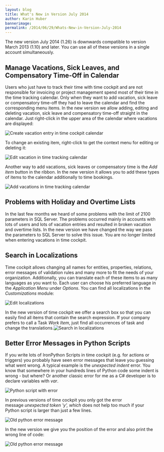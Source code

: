 ```yaml
---
layout: blog
title: What's New in Version July 2014
author: Karin Huber
bannerimage: 
permalink: /2014/06/29/Whats-New-in-Version-July-2014
---
```


<p xmlns="http://www.w3.org/1999/xhtml">The new version July 2014 (1.26) is downwards compatible to version March 2013 (1.10) and later. You can use all of these versions in a single account simultaneously. <br /></p><h2 xmlns="http://www.w3.org/1999/xhtml">Manage Vacations, Sick Leaves, and Compensatory Time-Off in Calendar
<br /></h2><p xmlns="http://www.w3.org/1999/xhtml">Users who just have to track their time with time cockpit and are not responsible for invoicing or project management spend most of their time in the time tracking calendar. Only when they want to add vacation, sick leave or compensatory time-off they had to leave the calendar and find the corresponding menu items. In the new version we allow adding, editing and deleting vacation, sick leave and compensatory time-off straight in the calendar. Just right-click in the upper area of the calendar where vacations are displayed:</p><p xmlns="http://www.w3.org/1999/xhtml">
  <img title="Create vacation entry in time cockpit calendar" src="{{site.baseurl}}images/blog/2014/06/create-vacation-in-calendar.png" alt="Create vacation entry in time cockpit calendar" />
</p><p xmlns="http://www.w3.org/1999/xhtml">To change an existing item, right-click to get the context menu for editing or deleting it:</p><p xmlns="http://www.w3.org/1999/xhtml">
  <img title="Edit vacation in time tracking calendar" src="{{site.baseurl}}images/blog/2014/06/edit-vacation-in-calendar.png" alt="Edit vacation in time tracking calendar" />
</p><p xmlns="http://www.w3.org/1999/xhtml">Another way to add vacations, sick leaves or compensatory time is the <em>Add item</em> button in the ribbon. In the new version it allows you to add these types of items to the calendar additionally to time bookings.</p><p xmlns="http://www.w3.org/1999/xhtml">
  <img title="Add vacations in time tracking calendar" src="{{site.baseurl}}images/blog/2014/06/add-vacation-item.png" alt="Add vacations in time tracking calendar" />
</p><h2 xmlns="http://www.w3.org/1999/xhtml">Problems with Holiday and Overtime Lists</h2><p xmlns="http://www.w3.org/1999/xhtml">In the last few months we heard of some problems with the limit of 2100 parameters in SQL Server. The problems occurred mainly in accounts with lots of users and lots of vacation entries and resulted in broken vacation and overtime lists. In the new version we have changed the way we pass the parameters to SQL Server to solve this issue. You are no longer limited when entering vacations in time cockpit.</p><h2 xmlns="http://www.w3.org/1999/xhtml">Search in Localizations</h2><p xmlns="http://www.w3.org/1999/xhtml">Time cockpit allows changing all names for entities, properties, relations, error messages of validation rules and many more to fit the needs of your organization. Additionally, you can translate each of these items to as many languages as you want to. Each user can choose his preferred language in the <em>Application Menu</em> under <em>Options</em>. You can find all localizations in the <em>Customizations</em> module:</p><p xmlns="http://www.w3.org/1999/xhtml">
  <img title="Edit localizations" src="{{site.baseurl}}images/blog/2014/06/edit-localizations.png" alt="Edit localizations" />
</p><p xmlns="http://www.w3.org/1999/xhtml">In the new version of time cockpit we offer a search box so that you can easily find all items that contain the search expression. If your company prefers to call a Task <em>Work Item</em>, just find all occurrences of task and change the translations.<img title="Search in localizations" src="{{site.baseurl}}images/blog/2014/06/search-in-localizations.png" alt="Search in localizations" /></p><h2 xmlns="http://www.w3.org/1999/xhtml">Better Error Messages in Python Scripts</h2><p xmlns="http://www.w3.org/1999/xhtml">If you write lots of IronPython Scripts in time cockpit (e.g. for actions or triggers) you probably have seen error messages that leave you guessing what went wrong. A typical example is the <em>unexpected indent</em> error. You know that somewhere in your hundreds lines of Python code some indent is wrong - but where? Or another classic error for me as a C# developer is to declare variables with <em>var</em>.</p><p xmlns="http://www.w3.org/1999/xhtml">
  <img title="Python script with error" src="{{site.baseurl}}images/blog/2014/06/python-script.png" alt="Python script with error" />
</p><p xmlns="http://www.w3.org/1999/xhtml">In previous versions of time cockpit you only got the error message <em>unexpected token 'y', which</em> does not help too much if your Python script is larger than just a few lines.</p><p xmlns="http://www.w3.org/1999/xhtml">
  <img title="Old python error message" src="{{site.baseurl}}images/blog/2014/06/old-python-error-message.png" alt="Old python error message" />
</p><p xmlns="http://www.w3.org/1999/xhtml">In the new version we give you the position of the error and also print the wrong line of code:</p><p xmlns="http://www.w3.org/1999/xhtml">
  <img title="New python error message" src="{{site.baseurl}}images/blog/2014/06/new-python-error-message.png" alt="Old python error message" />
</p><div id="mcepastebin" contenteditable="true" data-mce-bogus="1" style="position: absolute; top: 20px; width: 10px; height: 753px; overflow: hidden; opacity: 0; left: -65535px;" xmlns="http://www.w3.org/1999/xhtml">
  <img title="Create vacation entry in time cockpit calendar" src="{{site.baseurl}}images/blog/2014/06/create-vacation-in-calendar.png" alt="Create vacation entry in time cockpit calendar" />
</div><div id="mcepastebin" contenteditable="true" data-mce-bogus="1" style="position: absolute; top: 20px; width: 10px; height: 753px; overflow: hidden; opacity: 0; left: -65535px;" xmlns="http://www.w3.org/1999/xhtml">
  <img title="Create vacation entry in time cockpit calendar" src="{{site.baseurl}}images/blog/2014/06/create-vacation-in-calendar.png" alt="Create vacation entry in time cockpit calendar" />
</div>